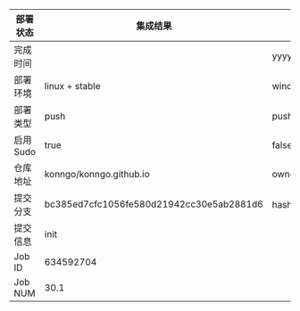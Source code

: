 部署状态 | 集成结果 | 参考值
---|---|---
完成时间 |  | yyyy-mm-dd hh:mm:ss
部署环境 | linux + stable | window | linux + stable
部署类型 | push | push | pull_request | api | cron
启用Sudo | true | false | true
仓库地址 | konngo/konngo.github.io | owner_name/repo_name
提交分支 | bc385ed7cfc1056fe580d21942cc30e5ab2881d6 | hash 16位
提交信息 | init |
Job ID   | 634592704 |
Job NUM  | 30.1 |
